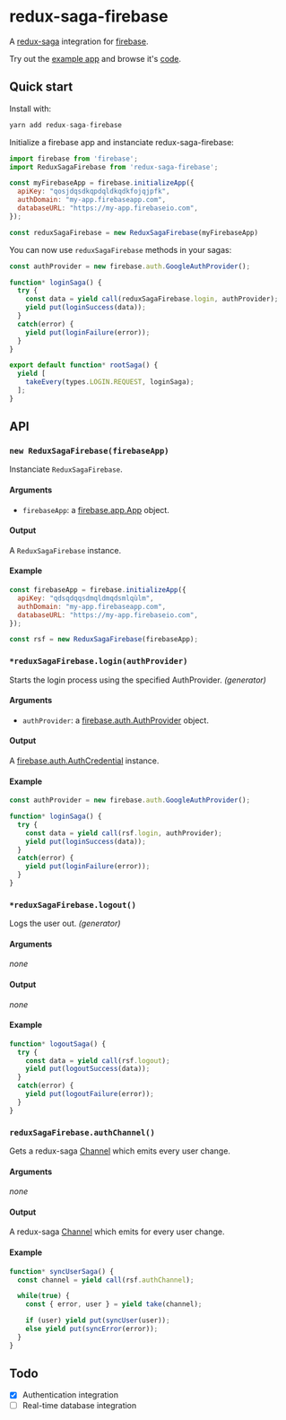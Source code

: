 # redux-saga-firebase

A [redux-saga](https://github.com/redux-saga/redux-saga/) integration for [firebase](https://firebase.google.com/).

Try out the [example app](https://redux-saga-firebase.firebaseapp.com/) and browse it's [code](https://github.com/n6g7/redux-saga-firebase/blob/master/example/).

## Quick start

Install with:

```js
yarn add redux-saga-firebase
```

Initialize a firebase app and instanciate redux-saga-firebase:

```js
import firebase from 'firebase';
import ReduxSagaFirebase from 'redux-saga-firebase';

const myFirebaseApp = firebase.initializeApp({
  apiKey: "qosjdqsdkqpdqldkqdkfojqjpfk",
  authDomain: "my-app.firebaseapp.com",
  databaseURL: "https://my-app.firebaseio.com",
});

const reduxSagaFirebase = new ReduxSagaFirebase(myFirebaseApp)
```

You can now use `reduxSagaFirebase` methods in your sagas:

```js
const authProvider = new firebase.auth.GoogleAuthProvider();

function* loginSaga() {
  try {
    const data = yield call(reduxSagaFirebase.login, authProvider);
    yield put(loginSuccess(data));
  }
  catch(error) {
    yield put(loginFailure(error));
  }
}

export default function* rootSaga() {
  yield [
    takeEvery(types.LOGIN.REQUEST, loginSaga);
  ];
}
```

## API

### `new ReduxSagaFirebase(firebaseApp)`

Instanciate `ReduxSagaFirebase`.

#### Arguments

- `firebaseApp`: a [firebase.app.App](https://firebase.google.com/docs/reference/js/firebase.app.App) object.

#### Output

A `ReduxSagaFirebase` instance.

#### Example

```js
const firebaseApp = firebase.initializeApp({
  apiKey: "qdsqdqqsdmqldmqdsmlqùlm",
  authDomain: "my-app.firebaseapp.com",
  databaseURL: "https://my-app.firebaseio.com",
});

const rsf = new ReduxSagaFirebase(firebaseApp);
```

### `*reduxSagaFirebase.login(authProvider)`

Starts the login process using the specified AuthProvider. *(generator)*

#### Arguments

- `authProvider`: a [firebase.auth.AuthProvider](https://firebase.google.com/docs/reference/js/firebase.auth.AuthProvider) object.

#### Output

A [firebase.auth.AuthCredential](https://firebase.google.com/docs/reference/js/firebase.auth.AuthCredential) instance.

#### Example

```js
const authProvider = new firebase.auth.GoogleAuthProvider();

function* loginSaga() {
  try {
    const data = yield call(rsf.login, authProvider);
    yield put(loginSuccess(data));
  }
  catch(error) {
    yield put(loginFailure(error));
  }
}
```

### `*reduxSagaFirebase.logout()`

Logs the user out. *(generator)*

#### Arguments

*none*

#### Output

*none*

#### Example

```js
function* logoutSaga() {
  try {
    const data = yield call(rsf.logout);
    yield put(logoutSuccess(data));
  }
  catch(error) {
    yield put(logoutFailure(error));
  }
}
```

### `reduxSagaFirebase.authChannel()`

Gets a redux-saga [Channel](https://redux-saga.github.io/redux-saga/docs/advanced/Channels.html) which emits every user change.

#### Arguments

*none*

#### Output

A redux-saga [Channel](https://redux-saga.github.io/redux-saga/docs/advanced/Channels.html) which emits for every user change.

#### Example

```js
function* syncUserSaga() {
  const channel = yield call(rsf.authChannel);

  while(true) {
    const { error, user } = yield take(channel);

    if (user) yield put(syncUser(user));
    else yield put(syncError(error));
  }
}
```

## Todo

- [X] Authentication integration
- [ ] Real-time database integration
